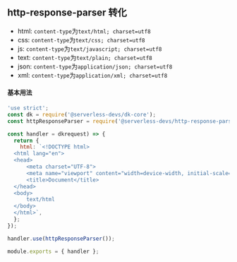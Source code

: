 ## http-response-parser 转化

- html: `content-type`为`text/html; charset=utf8`
- css: `content-type`为`text/css; charset=utf8`
- js: `content-type`为`text/javascript; charset=utf8`
- text: `content-type`为`text/plain; charset=utf8`
- json: `content-type`为`application/json; charset=utf8`
- xml: `content-type`为`application/xml; charset=utf8`

#### 基本用法

```javascript
'use strict';
const dk = require('@serverless-devs/dk-core');
const httpResponseParser = require('@serverless-devs/http-response-parser');

const handler = dkrequest) => {
  return {
    html: `<!DOCTYPE html>
  <html lang="en">
  <head>
      <meta charset="UTF-8">
      <meta name="viewport" content="width=device-width, initial-scale=1.0">
      <title>Document</title>
  </head>
  <body>
      text/html
  </body>
  </html>`,
  };
});

handler.use(httpResponseParser());

module.exports = { handler };
```
